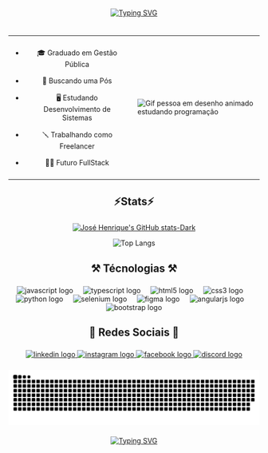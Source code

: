 ###

<div align="center">
  <a href="https://git.io/typing-svg"><img src="https://readme-typing-svg.demolab.com?font=Fira+Code&weight=700&size=32&pause=1000&center=true&width=800&lines=Ol%C3%A1+%F0%9F%91%8B!+Eu+sou+Jos%C3%A9+Alves..;Seja+muito+bem+vindo+%F0%9F%91%8B.+Ao+meu+perfil..;Ultimamente+atuando+como..;%F0%9F%96%A5%EF%B8%8F+Desenvolvedor+front-end." alt="Typing SVG" /></a>
</div>

###


<div style="display: flex; justify-content: center;">

  

  <div style="flex: 1;">
    
  </div>
</div>

<table>
  <tr>
    <td width="50%" style="text-align: center">
      <ul>
        <li style="padding: 8px;">🎓 Graduado em Gestão Pública
        <li style="padding: 8px;">💭 Buscando uma Pós
        <li style="padding: 8px;">🖥️ Estudando Desenvolvimento de Sistemas
        <li style="padding: 8px;">🪛 Trabalhando como Freelancer
        <li style="padding: 8px;">👨‍💻 Futuro FullStack
      </ul>
    </td>
    <td><img width="100%" src="https://media1.giphy.com/media/v1.Y2lkPTc5MGI3NjExMnB0bHp4OXQ2M2cwcjB3NDZjYzJkdndhbG40OXQ4bHN2bnhjNmlqbCZlcD12MV9pbnRlcm5hbF9naWZfYnlfaWQmY3Q9Zw/bGgsc5mWoryfgKBx1u/giphy.gif" alt="Gif pessoa em desenho animado estudando programação"/></td>
  </tr>
</table>

###

<h2 align="center">⚡Stats⚡</h2>

###


      
  
<div align="center">

    
  [![José Henrique's GitHub stats-Dark](https://github-readme-stats.vercel.app/api?username=JoseAlvesdev&show_icons=true&bg_color=00000000)](https://github.com/anuraghazra/github-readme-stats#gh-dark-mode-only)

    
  ![Top Langs](https://github-readme-stats.vercel.app/api/top-langs/?username=JoseAlvesdev&layout=compact&bg_color=00000000)
  

</div>

###

<h2 align="center">⚒️ Técnologias ⚒️</h2>

###

<div align="center">
  <img src="https://skillicons.dev/icons?i=js" height="48" alt="javascript logo"  />
  <img width="12" />
  <img src="https://skillicons.dev/icons?i=ts" height="48" alt="typescript logo"  />
  <img width="12" />
  <img src="https://skillicons.dev/icons?i=html" height="48" alt="html5 logo"  />
  <img width="12" />
  <img src="https://skillicons.dev/icons?i=css" height="48" alt="css3 logo"  />
  <img width="12" />
  <img src="https://skillicons.dev/icons?i=py" height="48" alt="python logo"  />
  <img width="12" />
  <img src="https://skillicons.dev/icons?i=selenium" height="48" alt="selenium logo"  />
  <img width="12" />
  <img src="https://skillicons.dev/icons?i=figma" height="48" alt="figma logo"  />
  <img width="12" />
  <img src="https://skillicons.dev/icons?i=angular" height="48" alt="angularjs logo"  />
  <img width="12" />
  <img src="https://skillicons.dev/icons?i=bootstrap" height="48" alt="bootstrap logo"  />
</div>

###

<h2 align="center">🍒 Redes Sociais 🍒</h2>

###

<div align="center">
  <a href="https://www.linkedin.com/in/josé-alves-9b6134205" target="_blank">
    <img src="https://raw.githubusercontent.com/maurodesouza/profile-readme-generator/master/src/assets/icons/social/linkedin/default.svg" width="52" height="40" alt="linkedin logo"  />
  </a>
  <a href="https://www.instagram.com/_henrjos/" target="_blank">
    <img src="https://raw.githubusercontent.com/maurodesouza/profile-readme-generator/master/src/assets/icons/social/instagram/default.svg" width="52" height="40" alt="instagram logo"  />
  </a>
  <a href="https://www.facebook.com/profile.php?id=100011302962408" target="_blank">
    <img src="https://raw.githubusercontent.com/maurodesouza/profile-readme-generator/master/src/assets/icons/social/facebook/default.svg" width="52" height="40" alt="facebook logo"  />
  </a>
  <a href="https://discord.com/invite/Tyc5Mf4xgw" target="_blank">
    <img src="https://raw.githubusercontent.com/maurodesouza/profile-readme-generator/master/src/assets/icons/social/discord/default.svg" width="52" height="40" alt="discord logo"  />
  </a>
</div>

###

<picture align="center">
  <source media="(prefers-color-scheme: dark)" srcset="https://raw.githubusercontent.com/JoseAlvesdev/JoseAlvesdev/output/github-contribution-grid-snake-dark.svg">
  <source media="(prefers-color-scheme: light)" srcset="https://raw.githubusercontent.com/JoseAlvesdev/JoseAlvesdev/output/github-contribution-grid-snake-dark.svg">
  <img align="center" alt="github contribution grid snake animation" src="https://raw.githubusercontent.com/JoseAlvesdev/JoseAlvesdev/output/github-contribution-grid-snake.svg">
</picture>

###

<div align="center">
  <a href="https://git.io/typing-svg"><img src="https://readme-typing-svg.demolab.com?font=Fira+Code&weight=700&size=32&pause=1000&center=true&width=600&lines=%F0%9F%91%8B+Obrigado+pela+aten%C3%A7%C3%A3o!" alt="Typing SVG" /></a>
<div>

###
